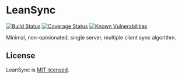 # LeanSync

[![Build Status](https://travis-ci.org/NetsydeMiro/leansync.svg?branch=master)](https://travis-ci.org/NetsydeMiro/leansync)
[![Coverage Status](https://coveralls.io/repos/github/NetsydeMiro/leansync/badge.svg?branch=master)](https://coveralls.io/github/NetsydeMiro/leansync?branch=master)
[![Known Vulnerabilities](https://snyk.io/test/github/NetsydeMiro/leansync/badge.svg?targetFile=package.json)](https://snyk.io/test/github/NetsydeMiro/leansync?targetFile=package.json)

Minimal, non-opinionated, single server, multiple client sync algorithm. 

## License

LeanSync is [MIT licensed](./LICENSE).